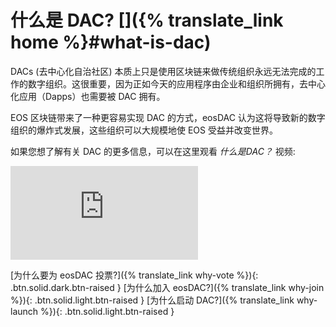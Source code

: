 **什么**是 **DAC?** [<i class="icon icon-social-general"></i>]({% translate_link home %}#what-is-dac)
===

DACs (去中心化自治社区) 本质上只是使用区块链来做传统组织永远无法完成的工作的数字组织。这很重要，因为正如今天的应用程序由企业和组织所拥有，去中心化应用（Dapps）也需要被 DAC 拥有。

EOS 区块链带来了一种更容易实现 DAC 的方式，eosDAC 认为这将导致新的数字组织的爆炸式发展，这些组织可以大规模地使 EOS 受益并改变世界。

如果您想了解有关 DAC 的更多信息，可以在这里观看 *什么是DAC？* 视频:
<div class="text-center" style="max-width:560px; margin: 0 auto;"><div class="embed-responsive embed-responsive-16by9"><iframe src="https://www.youtube-nocookie.com/embed/ahoFGzxE_NY" frameborder="0" allow="accelerometer; autoplay; encrypted-media; gyroscope; picture-in-picture" allowfullscreen></iframe></div></div>

[为什么要为 eosDAC 投票?]({% translate_link why-vote %}){: .btn.solid.dark.btn-raised }
[为什么加入 eosDAC?]({% translate_link why-join %}){: .btn.solid.light.btn-raised }
[为什么启动 DAC?]({% translate_link why-launch %}){: .btn.solid.light.btn-raised }